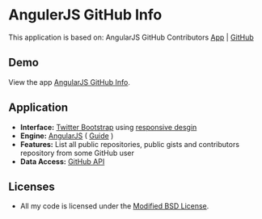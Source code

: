 AngulerJS GitHub Info
=============================

This application is based on: AngularJS GitHub Contributors [App](http://daha.github.com/angularJS-github-contributors/) | [GitHub](https://github.com/daha/angularJS-github-contributors/)

Demo
----
View the app [AngularJS GitHub Info].

Application
-----------
* **Interface:** [Twitter Bootstrap](http://twitter.github.com/bootstrap/) using [responsive desgin](http://twitter.github.com/bootstrap/scaffolding.html#responsive")
* **Engine:** [AngularJS](http://angularjs.org/) ( [Guide](http://docs.angularjs.org/guide/) )
* **Features:** List all public repositories, public gists and contributors repository from some GitHub user
* **Data Access:** [GitHub API](http://developer.github.com/)

Licenses
--------
* All my code is licensed under the [Modified BSD License].


[AngularJS GitHub Info]: http://erkobridee.github.com/angularjs-github-info
[Modified BSD License]: https://github.com/erkobridee/angularjs-github-info/blob/master/LICENSE
